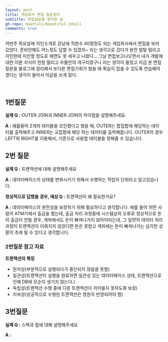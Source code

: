 ```yaml
---
layout: post
title: 게임회사 면접 질문정리
subtitle: 면접질문을 정리한 글
gh-repo: daattali/beautiful-jekyll
comments: true
---
```


저번주 목요일에 지인소개로 강남에 직원수 40명정도 되는 게임회사에서 면접을 보러 갔었다. 준비안해도 어느정도 답할 수 있겠지~ 라는 생각으로 갔다가 완전 탈탈 털리고 지인한테 미안할 정도로 체면도 못 세우고 나왔다... 그날 면접보고나오면서 내가 개발에 대한 이론 지식이 한참 딸리고 우물안의 개구리였구나 라는 생각이 들었고 지금 본 면접질문을 블로그에 정리해서 또다른 면접기회가 왔을 때 확실히 잡을 수 있도록 연습해야겠다는 생각이 들어서 이글을 쓰게 됬다.

<br>

## 1번질문

**실제 Q :** OUTER JOIN과 INNER JOIN의 차이점을 설명해주세요. 

**A :** 예를들어 2개의 테이블을 조인했다고 했을 때, OUTER는 합집합에 해당하는 데이터를 출력해주고 INNER는 교집합에 해당 하는 데이터를 출력해줍니다. OUTER의 경우 LEFT와 RIGHT를 이용해서, 기준으로 사용할 테이블을 정해줄 수 있습니다.

## 2번 질문

**실제 Q :** 트랜잭션에 대해 설명해주세요

**A :**  데이터베이스의 상태를 변화시키기 위해서 수행하는 작업의 단위라고 알고있습니다.



**정상적으로 답했을 경우, 예상 Q :** 트랜잭션이 왜 필요한가요?

**A :**  데이터베이스의 완전성을 보장하기 위해 필요하다고 생각합니다. 예를 들어 어떤 사람이 ATM기에서 출금을 했는데, 출금 처리 과정중에 시스템상의 오류로 정상적으로 돈이 출금이 안될 경우,  계좌에서도 돈이 빠져나가지 않아야되는데, 그 일련의 데이터 처리 과정이 트랜잭션이 이뤄지지 않았다면 돈은 못받고 계좌에는 돈이 빠져나가는 심각한 상황이 초래 될 수 있다고 생각합니다. 

### 2번질문 참고 자료

**트랜잭션의 특징** 

- 원자성(부분적으로 실행되다가 중단되지 않음을 뜻함)
- 일관성(트랜잭션이 실행을 완료하면 일관성 있는 데이터베이스 상태, 트랜잭션으로 인해 DB에 모순이 생기지 않는다.)
- 독립성(트랜잭션 수행 중에 다른 트랜잭션이 끼어들지 못하도록 보장)
- 지속성(성공적으로 수행된 트랜잭션은 영원히 반영되어야 함)

## 3번질문

**실제 Q :** 스택과 힙에 대해 설명해주세요

**A :** 